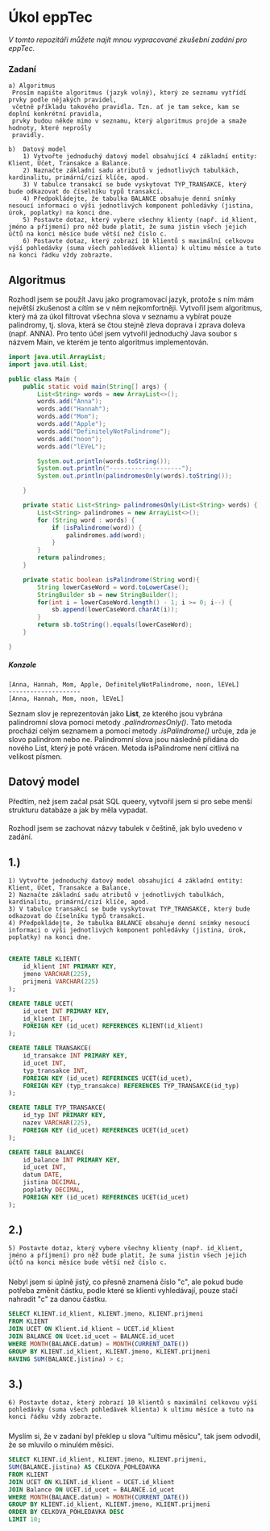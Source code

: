 # Úkol eppTec
_V tomto repozitáři můžete najít mnou vypracované zkušební zadání pro eppTec._

### Zadaní

```
a) Algoritmus
 Prosím napište algoritmus (jazyk volný), který ze seznamu vytřídí prvky podle nějakých pravidel,
 včetně příkladu takového pravidla. Tzn. ať je tam sekce, kam se doplní konkrétní pravidla, 
 prvky budou někde mimo v seznamu, který algoritmus projde a smaže hodnoty, které neprošly
 pravidly.

b)  Datový model
    1) Vytvořte jednoduchý datový model obsahující 4 základní entity: Klient, Účet, Transakce a Balance.
    2) Naznačte základní sadu atributů v jednotlivých tabulkách, kardinalitu, primární/cizí klíče, apod.
    3) V tabulce transakcí se bude vyskytovat TYP_TRANSAKCE, který bude odkazovat do číselníku typů transakcí.
    4) Předpokládejte, že tabulka BALANCE obsahuje denní snímky nesoucí informaci o výši jednotlivých komponent pohledávky (jistina, úrok, poplatky) na konci dne.
    5) Postavte dotaz, který vybere všechny klienty (např. id_klient, jméno a příjmení) pro něž bude platit, že suma jistin všech jejich účtů na konci měsíce bude větší než číslo c.
    6) Postavte dotaz, který zobrazí 10 klientů s maximální celkovou výší pohledávky (suma všech pohledávek klienta) k ultimu měsíce a tuto na konci řádku vždy zobrazte.
```
##
## Algoritmus


Rozhodl jsem se použít Javu jako programovací jazyk, protože s ním mám největší zkušenost a cítím se v něm nejkomfortněji.
Vytvořil jsem algoritmus, který má za úkol filtrovat všechna slova v seznamu a vybírat pouze palindromy, tj. slova, která 
se čtou stejně zleva doprava i zprava doleva (např. ANNA). Pro tento účel jsem vytvořil jednoduchý Java soubor s názvem Main, 
ve kterém je tento algoritmus implementován.

```JAVA
import java.util.ArrayList;
import java.util.List;

public class Main {
    public static void main(String[] args) {
        List<String> words = new ArrayList<>();
        words.add("Anna");
        words.add("Hannah");
        words.add("Mom");
        words.add("Apple");
        words.add("DefinitelyNotPalindrome");
        words.add("noon");
        words.add("lEVeL");

        System.out.println(words.toString());
        System.out.println("--------------------");
        System.out.println(palindromesOnly(words).toString());

    }

    private static List<String> palindromesOnly(List<String> words) {
        List<String> palindromes = new ArrayList<>();
        for (String word : words) {
            if (isPalindrome(word)) {
                palindromes.add(word);
            }
        }
        return palindromes;
    }

    private static boolean isPalindrome(String word){
        String lowerCaseWord = word.toLowerCase();
        StringBuilder sb = new StringBuilder();
        for(int i = lowerCaseWord.length() - 1; i >= 0; i--) {
            sb.append(lowerCaseWord.charAt(i));
        }
        return sb.toString().equals(lowerCaseWord);
    }

}
```
##### Konzole
```
[Anna, Hannah, Mom, Apple, DefinitelyNotPalindrome, noon, lEVeL]
--------------------
[Anna, Hannah, Mom, noon, lEVeL]
```
Seznam slov je reprezentován jako __List<String>__, ze kterého jsou vybrána palindromní slova pomocí metody _.palindromesOnly()_.
Tato metoda prochází celým seznamem a pomocí metody _.isPalindrome()_ určuje, zda je slovo palindrom nebo ne.
Palindromní slova jsou následně přidána do nového List<String>, který je poté vrácen.
Metoda isPalindrome není citlivá na velikost písmen.
##
## Datový model
Předtím, než jsem začal psát SQL queery, vytvořil jsem si pro sebe menší strukturu databáze a jak by měla vypadat.
####
Rozhodl jsem se zachovat názvy tabulek v češtině, jak bylo uvedeno v zadání.
## 1.) 
    1) Vytvořte jednoduchý datový model obsahující 4 základní entity: Klient, Účet, Transakce a Balance.
    2) Naznačte základní sadu atributů v jednotlivých tabulkách, kardinalitu, primární/cizí klíče, apod.
    3) V tabulce transakcí se bude vyskytovat TYP_TRANSAKCE, který bude odkazovat do číselníku typů transakcí.
    4) Předpokládejte, že tabulka BALANCE obsahuje denní snímky nesoucí informaci o výši jednotlivých komponent pohledávky (jistina, úrok, poplatky) na konci dne.
##
```SQL
CREATE TABLE KLIENT(
    id_klient INT PRIMARY KEY,
    jmeno VARCHAR(225),
    prijmeni VARCHAR(225)
);
```
```SQL
CREATE TABLE UCET(
    id_ucet INT PRIMARY KEY,
    id_klient INT,
    FOREIGN KEY (id_ucet) REFERENCES KLIENT(id_klient)
);
```

```SQL
CREATE TABLE TRANSAKCE(
    id_transakce INT PRIMARY KEY,
    id_ucet INT,
    typ_transakce INT,
    FOREIGN KEY (id_ucet) REFERENCES UCET(id_ucet),
    FOREIGN KEY (typ_transakce) REFERENCES TYP_TRANSAKCE(id_typ)
);
```

```SQL
CREATE TABLE TYP_TRANSAKCE(
    id_typ INT PRIMARY KEY,
    nazev VARCHAR(225),
    FOREIGN KEY (id_ucet) REFERENCES UCET(id_ucet)
);
```

```SQL
CREATE TABLE BALANCE(
    id_balance INT PRIMARY KEY,
    id_ucet INT,
    datum DATE,
    jistina DECIMAL,
    poplatky DECIMAL,
    FOREIGN KEY (id_ucet) REFERENCES UCET(id_ucet)
);
```
## 2.)
    5) Postavte dotaz, který vybere všechny klienty (např. id_klient, jméno a příjmení) pro něž bude platit, že suma jistin všech jejich účtů na konci měsíce bude větší než číslo c.
###
Nebyl jsem si úplně jistý, co přesně znamená číslo "c", ale 
pokud bude potřeba změnit částku, podle které se klienti vyhledávají, pouze stačí nahradit "c" za danou částku.
```SQL
SELECT KLIENT.id_klient, KLIENT.jmeno, KLIENT.prijmeni
FROM KLIENT
JOIN UCET ON Klient.id_klient = UCET.id_klient
JOIN BALANCE ON Ucet.id_ucet = BALANCE.id_ucet
WHERE MONTH(BALANCE.datum) = MONTH(CURRENT_DATE())
GROUP BY KLIENT.id_klient, KLIENT.jmeno, KLIENT.prijmeni
HAVING SUM(BALANCE.jistina) > c;
```
## 3.)
    6) Postavte dotaz, který zobrazí 10 klientů s maximální celkovou výší pohledávky (suma všech pohledávek klienta) k ultimu měsíce a tuto na konci řádku vždy zobrazte.
###
Myslím si, že v zadaní byl překlep u slova "ultimu měsicu", tak jsem odvodil, že se mluvilo o minulém měsíci.
```SQL
SELECT KLIENT.id_klient, KLIENT.jmeno, KLIENT.prijmeni,
SUM(BALANCE.jistina) AS CELKOVA_POHLEDAVKA
FROM KLIENT
JOIN UCET ON KLIENT.id_klient = UCET.id_klient
JOIN Balance ON UCET.id_ucet = BALANCE.id_ucet
WHERE MONTH(BALANCE.datum) = MONTH(CURRENT_DATE())
GROUP BY KLIENT.id_klient, KLIENT.jmeno, KLIENT.prijmeni
ORDER BY CELKOVA_POHLEDAVKA DESC
LIMIT 10;
```



